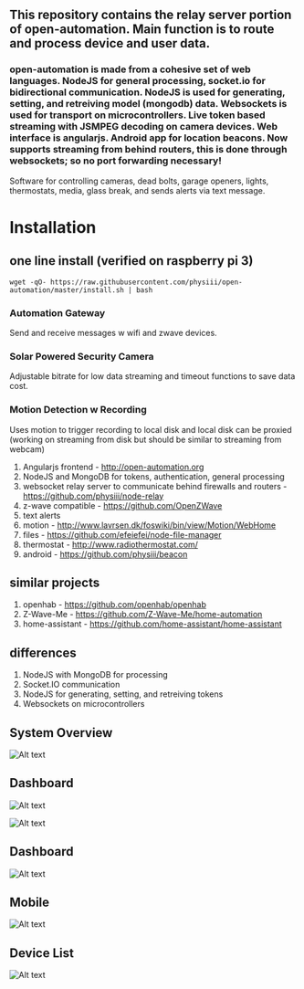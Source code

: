 ## This repository contains the relay server portion of open-automation. Main function is to route and process device and user data.

### open-automation is made from a cohesive set of web languages. NodeJS for general processing, socket.io for bidirectional communication. NodeJS is used for generating, setting, and retreiving model (mongodb) data. Websockets is used for transport on microcontrollers. Live token based streaming with JSMPEG decoding on camera devices. Web interface is angularjs. Android app for location beacons. Now supports streaming from behind routers, this is done through websockets; so no port forwarding necessary!

Software for controlling cameras, dead bolts, garage openers, lights, thermostats, media, glass break, and sends alerts via text message.

# Installation
## one line install (verified on raspberry pi 3)
```
wget -qO- https://raw.githubusercontent.com/physiii/open-automation/master/install.sh | bash
```

### Automation Gateway 
Send and receive messages w wifi and zwave devices.
### Solar Powered Security Camera
Adjustable bitrate for low data streaming and timeout functions to save data cost.
### Motion Detection w Recording
Uses motion to trigger recording to local disk and local disk can be proxied (working on streaming from disk but should be similar to streaming from webcam)

1. Angularjs frontend - http://open-automation.org
2. NodeJS and MongoDB for tokens, authentication, general processing
3. websocket relay server to communicate behind firewalls and routers - https://github.com/physiii/node-relay
4. z-wave compatible - https://github.com/OpenZWave
5. text alerts
6. motion - http://www.lavrsen.dk/foswiki/bin/view/Motion/WebHome
7. files - https://github.com/efeiefei/node-file-manager
8. thermostat - http://www.radiothermostat.com/
9. android - https://github.com/physiii/beacon

## similar projects
1. openhab - https://github.com/openhab/openhab
2. Z-Wave-Me - https://github.com/Z-Wave-Me/home-automation
3. home-assistant - https://github.com/home-assistant/home-assistant

## differences
1. NodeJS with MongoDB for processing
2. Socket.IO communication
3. NodeJS for generating, setting, and retreiving tokens
4. Websockets on microcontrollers


## System Overview
![Alt text](https://github.com/physiii/home-gateway/blob/master/screenshots/system_overview.png?raw=true "system overview")

## Dashboard
![Alt text](https://github.com/physiii/open-automation/blob/master/screenshots/dashboard.png "Dashboard")

![Alt text](https://github.com/physiii/open-automation/blob/master/screenshots/dashboard2.jpg "Dashboard")

## Dashboard
![Alt text](https://github.com/physiii/open-automation/blob/master/screenshots/sidebyside.jpg "Dashboard")

## Mobile
![Alt text](https://github.com/physiii/open-automation/blob/master/screenshots/mobile.png "Mobile")

## Device List
![Alt text](https://github.com/physiii/open-automation/blob/master/screenshots/mobile_device_list.png "Device List")
